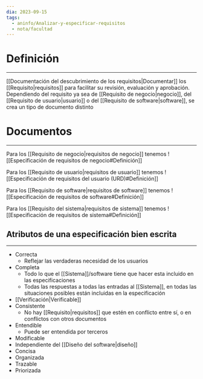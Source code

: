 ```yaml
---
dia: 2023-09-15
tags:
  - aninfo/Analizar-y-especificar-requisitos
  - nota/facultad
---
```

# Definición
---
[[Documentación del descubrimiento de los requisitos|Documentar]] los [[Requisito|requisitos]] para facilitar su revisión, evaluación y aprobación. Dependiendo del requisito ya sea de [[Requisito de negocio|negocio]], del [[Requisito de usuario|usuario]] o del [[Requisito de software|software]], se crea un tipo de documento distinto

# Documentos
---
Para los [[Requisito de negocio|requisitos de negocio]] tenemos
![[Especificación de requisitos de negocio#Definición]]

Para los [[Requisito de usuario|requisitos de usuario]] tenemos
![[Especificación de requisitos del usuario (URD)#Definición]]

Para los [[Requisito de software|requisitos de software]] tenemos
![[Especificación de requisitos de software#Definición]]

Para los [[Requisito del sistema|requisitos de sistema]] tenemos
![[Especificación de requisitos de sistema#Definición]]

## Atributos de una especificación bien escrita
---
* Correcta
	* Reflejar las verdaderas necesidad de los usuarios
* Completa
	* Todo lo que el [[Sistema]]/software tiene que hacer esta incluido en las especificaciones
	* Todas las respuestas a todas las entradas al [[Sistema]], en todas las situaciones posibles están incluidas en la especificación
* [[Verificación|Verificable]]
* Consistente
	* No hay [[Requisito|requisitos]] que estén en conflicto entre sí, o en conflictos con otros documentos
* Entendible
	* Puede ser entendida por terceros
* Modificable
* Independiente del [[Diseño del software|diseño]]
* Concisa
* Organizada
* Trazable
* Priorizada